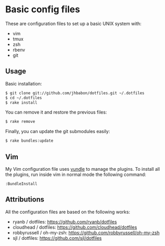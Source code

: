 # Basic config files

These are configuration files to set up a basic UNIX system with:

* vim
* tmux
* zsh
* rbenv
* git

## Usage

Basic installation:

```sh
$ git clone git://github.com/jhbabon/dotfiles.git ~/.dotfiles
$ cd ~/.dotfiles
$ rake install
```

You can remove it and restore the previous files:

```sh
$ rake remove
```

Finally, you can update the git submodules easily:

```sh
$ rake bundles:update
```

## Vim

My Vim configuration file uses [vundle](https://github.com/gmarik/vundle 'Vundle plugin') to manage the plugins. To install all the plugins, run inside vim in normal mode the following command:

```
:BundleInstall
```

## Attributions

All the configuration files are based on the following works:

* ryanb / dotfiles: https://github.com/ryanb/dotfiles
* cloudhead / dotfiles: https://github.com/cloudhead/dotfiles
* robbyrussell / oh-my-zsh: https://github.com/robbyrussell/oh-my-zsh
* sjl / dotfiles: https://github.com/sjl/dotfiles
